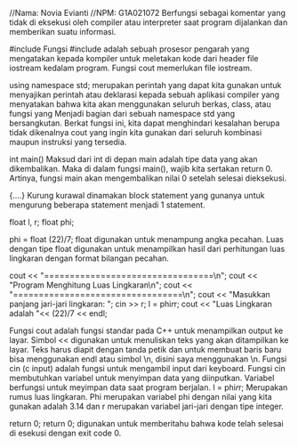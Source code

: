 //Nama: Novia Evianti
//NPM: G1A021072
Berfungsi sebagai komentar yang tidak di eksekusi oleh compiler atau interpreter saat program dijalankan dan memberikan suatu informasi.


#include <iostream>
Fungsi #include adalah sebuah prosesor pengarah yang mengatakan kepada kompiler untuk meletakan kode dari header file iostream kedalam program. Fungsi cout memerlukan file iostream.

  
using namespace std;
merupakan perintah yang dapat kita gunakan untuk menyajikan perintah atau deklarasi kepada sebuah aplikasi compiler yang menyatakan bahwa kita akan menggunakan seluruh berkas, class, atau fungsi yang Menjadi bagian dari sebuah namespace std yang bersangkutan. Berkat fungsi ini, kita dapat menghindari kesalahan berupa tidak dikenalnya cout yang ingin kita gunakan dari seluruh kombinasi maupun instruksi yang tersedia.

  
int main()
Maksud dari int di depan main adalah tipe data yang akan dikembalikan. Maka di dalam fungsi main(), wajib kita sertakan return 0. Artinya, fungsi main akan mengembalikan nilai 0 setelah selesai dieksekusi.

  
{….}
Kurung kurawal dinamakan block statement yang gunanya untuk mengurung beberapa statement menjadi 1 statement.


 float l, r;
  float phi;
  
  phi = float (22)/7;
float digunakan untuk menampung angka pecahan. Luas dengan tipe float digunakan untuk menampilkan hasil dari perhitungan luas lingkaran dengan format bilangan pecahan.


  cout << "=================================\n";
  cout << "Program Menghitung Luas Lingkaran\n";
  cout << "=================================\n";
  cout << "Masukkan panjang jari-jari lingkaran: ";
  cin >> r;
  l = phi*r*r;
  cout << "Luas Lingkaran adalah "<< (22)/7 << endl;

Fungsi cout adalah fungsi standar pada C++ untuk menampilkan output ke layar. Simbol << digunakan untuk menuliskan teks yang akan ditampilkan ke layar. Teks harus diapit dengan tanda petik dan untuk membuat baris baru bisa menggunakan endl atau simbol \n, disini saya menggunakan \n.
Fungsi cin (c input) adalah fungsi untuk mengambil input dari keyboard. Fungsi cin membutuhkan variabel untuk menyimpan data yang diinputkan. Variabel berfungsi untuk meyimpan data saat program berjalan.
  l = phi*r*r;
Merupakan rumus luas lingkaran. Phi merupakan variabel phi dengan nilai yang kita gunakan adalah 3.14 dan r merupakan variabel jari-jari dengan tipe integer.

  
 return 0;
return 0; digunakan untuk memberitahu bahwa kode telah selesai di esekusi dengan exit code 0.
